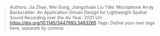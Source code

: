 > Authors: Jia Zhao, Wei Gong, Jiangchuan Liu
> Title: Microphone Array Backscatter: An Application-Driven Design for Lightweight Spatial Sound Recording over the Air
> Year: 2021
> Url: https://doi.org/10.1145/3447993.3483265
> Tags: *Define your own tags here, separate by comma*
